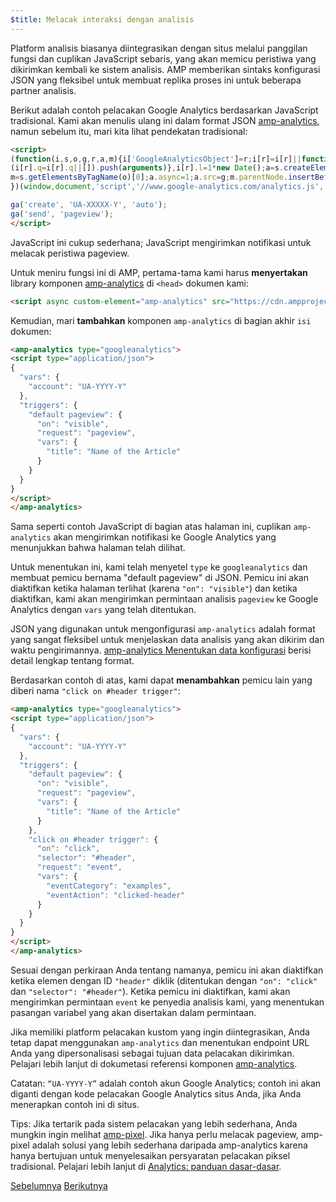 ```yaml
---
$title: Melacak interaksi dengan analisis
---
```


Platform analisis biasanya diintegrasikan dengan situs melalui panggilan fungsi dan cuplikan JavaScript sebaris, yang akan memicu peristiwa yang dikirimkan kembali ke sistem analisis. AMP memberikan sintaks konfigurasi JSON yang fleksibel untuk membuat replika proses ini untuk beberapa partner analisis.

Berikut adalah contoh pelacakan Google Analytics berdasarkan JavaScript tradisional. Kami akan menulis ulang ini dalam format JSON [amp-analytics](/id/docs/reference/components/amp-analytics.html), namun sebelum itu, mari kita lihat pendekatan tradisional:

```html
<script>
(function(i,s,o,g,r,a,m){i['GoogleAnalyticsObject']=r;i[r]=i[r]||function(){
(i[r].q=i[r].q||[]).push(arguments)},i[r].l=1*new Date();a=s.createElement(o),
m=s.getElementsByTagName(o)[0];a.async=1;a.src=g;m.parentNode.insertBefore(a,m)
})(window,document,'script','//www.google-analytics.com/analytics.js','ga');

ga('create', 'UA-XXXXX-Y', 'auto');
ga('send', 'pageview');
</script>
```

JavaScript ini cukup sederhana; JavaScript mengirimkan notifikasi untuk melacak peristiwa pageview.

Untuk meniru fungsi ini di AMP, pertama-tama kami harus **menyertakan** library komponen [amp-analytics](/id/docs/reference/components/amp-analytics.html) di `<head>` dokumen kami:

```html
<script async custom-element="amp-analytics" src="https://cdn.ampproject.org/v0/amp-analytics-0.1.js"></script>
```

Kemudian, mari **tambahkan** komponen `amp-analytics` di bagian akhir `isi` dokumen:

```html
<amp-analytics type="googleanalytics">
<script type="application/json">
{
  "vars": {
    "account": "UA-YYYY-Y"
  },
  "triggers": {
    "default pageview": {
      "on": "visible",
      "request": "pageview",
      "vars": {
        "title": "Name of the Article"
      }
    }
  }
}
</script>
</amp-analytics>
```

Sama seperti contoh JavaScript di bagian atas halaman ini, cuplikan `amp-analytics` akan mengirimkan notifikasi ke Google Analytics yang menunjukkan bahwa halaman telah dilihat.

Untuk menentukan ini, kami telah menyetel `type` ke `googleanalytics` dan membuat pemicu bernama "default pageview" di JSON.  Pemicu ini akan diaktifkan ketika halaman terlihat (karena `"on": "visible"`) dan ketika diaktifkan, kami akan mengirimkan permintaan analisis `pageview` ke Google Analytics dengan `vars` yang telah ditentukan.

JSON yang digunakan untuk mengonfigurasi `amp-analytics` adalah format yang sangat fleksibel untuk menjelaskan data analisis yang akan dikirim dan waktu pengirimannya.  [amp-analytics Menentukan data konfigurasi](/id/docs/reference/components/amp-analytics.html#specifying-configuration-data) berisi detail lengkap tentang format.

Berdasarkan contoh di atas, kami dapat **menambahkan** pemicu lain yang diberi nama `"click on #header trigger"`:

```html
<amp-analytics type="googleanalytics">
<script type="application/json">
{
  "vars": {
    "account": "UA-YYYY-Y"
  },
  "triggers": {
    "default pageview": {
      "on": "visible",
      "request": "pageview",
      "vars": {
        "title": "Name of the Article"
      }
    },
    "click on #header trigger": {
      "on": "click",
      "selector": "#header",
      "request": "event",
      "vars": {
        "eventCategory": "examples",
        "eventAction": "clicked-header"
      }
    }
  }
}
</script>
</amp-analytics>
```

Sesuai dengan perkiraan Anda tentang namanya, pemicu ini akan diaktifkan ketika elemen dengan ID `"header"` diklik (ditentukan dengan `"on": "click"` dan `"selector": "#header"`).  Ketika pemicu ini diaktifkan, kami akan mengirimkan permintaan `event` ke penyedia analisis kami, yang menentukan pasangan variabel yang akan disertakan dalam permintaan.

Jika memiliki platform pelacakan kustom yang ingin diintegrasikan, Anda tetap dapat menggunakan `amp-analytics` dan menentukan endpoint URL Anda yang dipersonalisasi sebagai tujuan data pelacakan dikirimkan. Pelajari lebih lanjut di dokumetasi referensi komponen [amp-analytics](/id/docs/reference/components/amp-analytics.html).

Catatan: `“UA-YYYY-Y”` adalah contoh akun Google Analytics; contoh ini akan diganti dengan kode pelacakan Google Analytics situs Anda, jika Anda menerapkan contoh ini di situs.

Tips: Jika tertarik pada sistem pelacakan yang lebih sederhana, Anda mungkin ingin melihat [amp-pixel](/id/docs/reference/components/amp-pixel.html). Jika hanya perlu melacak pageview, amp-pixel adalah solusi yang lebih sederhana daripada amp-analytics karena hanya bertujuan untuk menyelesaikan persyaratan pelacakan piksel tradisional. Pelajari lebih lanjut di [Analytics: panduan dasar-dasar](/id/docs/analytics/analytics_basics.html).

<div class="prev-next-buttons">
  <a class="button prev-button" href="{{g.doc('/content/docs/fundamentals/add_advanced/adding_carousels.md', locale=doc.locale).url.path}}"><span class="arrow-prev">Sebelumnya</span></a>
  <a class="button next-button" href="{{g.doc('/content/docs/fundamentals/add_advanced/navigating.md', locale=doc.locale).url.path}}"><span class="arrow-next">Berikutnya</span></a>
</div>
